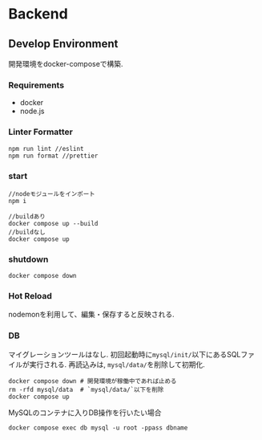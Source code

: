 # Backend

## Develop Environment

開発環境をdocker-composeで構築.

### Requirements

- docker
- node.js

### Linter Formatter
```
npm run lint //eslint
npm run format //prettier
```

### start

```
//nodeモジュールをインポート
npm i
```

```
//buildあり
docker compose up --build
//buildなし
docker compose up
```

### shutdown

```
docker compose down
```

### Hot Reload

nodemonを利用して、編集・保存すると反映される.

### DB

マイグレーションツールはなし.
初回起動時に`mysql/init/`以下にあるSQLファイルが実行される. 再読込みは, `mysql/data/`を削除して初期化.

```
docker compose down # 開発環境が稼働中であれば止める
rm -rfd mysql/data  # `mysql/data/`以下を削除
docker compose up
```

MySQLのコンテナに入りDB操作を行いたい場合

```
docker compose exec db mysql -u root -ppass dbname
```
